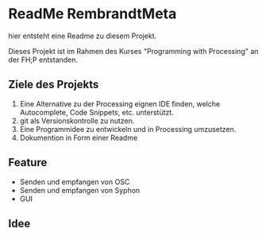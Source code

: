 # ReadMe RembrandtMeta
hier entsteht eine Readme zu diesem Projekt.

Dieses Projekt ist im Rahmen des Kurses "Programming with Processing" an der FH;P entstanden.

## Ziele des Projekts
1. Eine Alternative zu der Processing eignen IDE finden, welche Autocomplete, Code Snippets, etc. unterstützt.
2. git als Versionskontrolle zu nutzen.
3. Eine Programmidee zu entwickeln und in Processing umzusetzen.
4. Dokumention in Form einer Readme

## Feature
* Senden und empfangen von OSC
* Senden und empfangen von Syphon
* GUI

## Idee